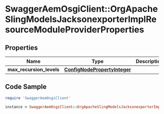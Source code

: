 # SwaggerAemOsgiClient::OrgApacheSlingModelsJacksonexporterImplResourceModuleProviderProperties

## Properties

Name | Type | Description | Notes
------------ | ------------- | ------------- | -------------
**max_recursion_levels** | [**ConfigNodePropertyInteger**](ConfigNodePropertyInteger.md) |  | [optional] 

## Code Sample

```ruby
require 'SwaggerAemOsgiClient'

instance = SwaggerAemOsgiClient::OrgApacheSlingModelsJacksonexporterImplResourceModuleProviderProperties.new(max_recursion_levels: null)
```


